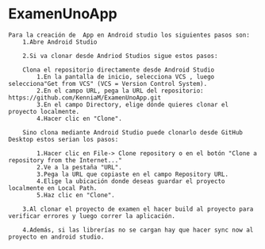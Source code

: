 # ExamenUnoApp

	Para la creación de  App en Android studio los siguientes pasos son:
		1.Abre Android Studio

		2.Si va clonar desde Andriod Studios sigue estos pasos:
  
		Clona el repositorio directamente desde Android Studio
			1.En la pantalla de inicio, selecciona VCS , luego selecciona"Get from VCS" (VCS = Version Control System).
			2.En el campo URL, pega la URL del repositorio: https://github.com/KenniaM/ExamenUnoApp.git
			3.En el campo Directory, elige dónde quieres clonar el proyecto localmente.
			4.Hacer clic en "Clone".
   
		Sino clona mediante Android Studio puede clonarlo desde GitHub Desktop estos serian los pasos:
  
			1.Hacer clic en File-> Clone repository o en el botón "Clone a repository from the Internet..."
			2.Ve a la pestaña "URL".
			3.Pega la URL que copiaste en el campo Repository URL.
			4.Elige la ubicación donde deseas guardar el proyecto localmente en Local Path.
			5.Haz clic en "Clone".

		3.Al clonar el proyecto de examen el hacer build al proyecto para verificar errores y luego correr la aplicación.

		4.Además, si las librerías no se cargan hay que hacer sync now al proyecto en android studio.
